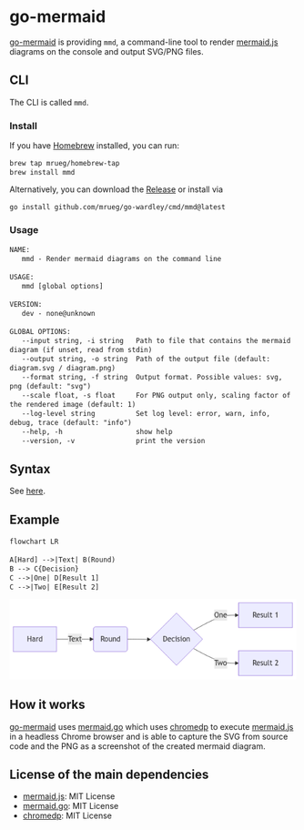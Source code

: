 # go-mermaid 

[go-mermaid][] is providing `mmd`, a command-line tool to render [mermaid.js][] diagrams on the console and output SVG/PNG files.

## CLI

The CLI is called `mmd`.

### Install


If you have [Homebrew](https://brew.sh) installed, you can run:

```shell
brew tap mrueg/homebrew-tap
brew install mmd
```

Alternatively, you can download the [Release](https://github.com/mrueg/go-mermaid/releases) or install via

```shell
go install github.com/mrueg/go-wardley/cmd/mmd@latest
```

### Usage

```shell
NAME:
   mmd - Render mermaid diagrams on the command line

USAGE:
   mmd [global options]

VERSION:
   dev - none@unknown

GLOBAL OPTIONS:
   --input string, -i string   Path to file that contains the mermaid diagram (if unset, read from stdin)
   --output string, -o string  Path of the output file (default: diagram.svg / diagram.png)
   --format string, -f string  Output format. Possible values: svg, png (default: "svg")
   --scale float, -s float     For PNG output only, scaling factor of the rendered image (default: 1)
   --log-level string          Set log level: error, warn, info, debug, trace (default: "info")
   --help, -h                  show help
   --version, -v               print the version
```

## Syntax

See [here](https://mermaid.js.org/intro/syntax-reference.html).

## Example

```
flowchart LR

A[Hard] -->|Text| B(Round)
B --> C{Decision}
C -->|One| D[Result 1]
C -->|Two| E[Result 2]
```

![Rendered output](mermaid/assets/diagram.png)


## How it works

[go-mermaid][] uses [mermaid.go][] which uses [chromedp][] to execute [mermaid.js][] in a headless Chrome browser and is able to capture the SVG from source code and the PNG as a screenshot of the created mermaid diagram.


## License of the main dependencies

- [mermaid.js][]: MIT License
- [mermaid.go][]: MIT License
- [chromedp][]: MIT License
 
[go-mermaid]: https://github.com/mrueg/go-mermaid
[mermaid.js]: https://mermaid.js.org/
[mermaid.go]: https://github.com/dreampuf/mermaid.go
[chromedp]: https://github.com/chromedp/chromedp


